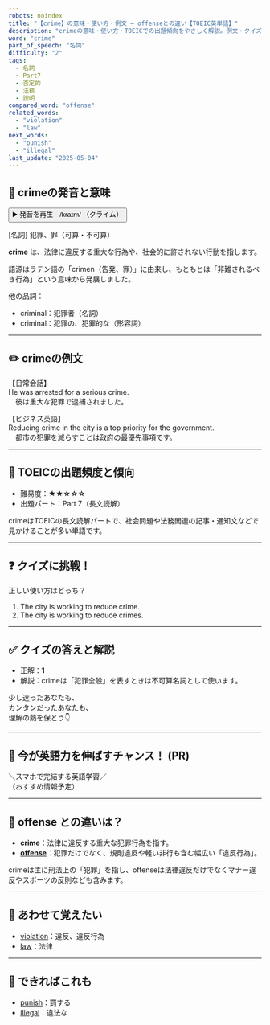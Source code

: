 ```yaml
---
robots: noindex
title: "【crime】の意味・使い方・例文 ― offenseとの違い【TOEIC英単語】"
description: "crimeの意味・使い方・TOEICでの出題傾向をやさしく解説。例文・クイズ付きでoffenseとの違いもわかりやすく学べます。"
word: "crime"
part_of_speech: "名詞"
difficulty: "2"
tags:
  - 名詞
  - Part7
  - 否定的
  - 法務
  - 説明
compared_word: "offense"
related_words:
  - "violation"
  - "law"
next_words:
  - "punish"
  - "illegal"
last_update: "2025-05-04"
---
```


## 🔰 crimeの発音と意味

<button class="play-audio" onclick="playTTS('crime')">
  <span class="play-audio-main">
    ▶️ 発音を再生　/kraɪm/
  </span>
  <span class="play-audio-sub">
    （クライム）
  </span>
</button>

[名詞] 犯罪、罪（可算・不可算）

**crime** は、法律に違反する重大な行為や、社会的に許されない行動を指します。

語源はラテン語の「crimen（告発、罪）」に由来し、もともとは「非難されるべき行為」という意味から発展しました。

他の品詞：  
- criminal：犯罪者（名詞）
- criminal：犯罪の、犯罪的な（形容詞）

---

## ✏️ crimeの例文

【日常会話】  
He was arrested for a serious crime.  
　彼は重大な犯罪で逮捕されました。

【ビジネス英語】  
Reducing crime in the city is a top priority for the government.  
　都市の犯罪を減らすことは政府の最優先事項です。

---

## 🎯 TOEICの出題頻度と傾向

- 難易度：★★☆☆☆
- 出題パート：Part 7（長文読解）

crimeはTOEICの長文読解パートで、社会問題や法務関連の記事・通知文などで見かけることが多い単語です。

---

## ❓ クイズに挑戦！

正しい使い方はどっち？

1. The city is working to reduce crime.  
2. The city is working to reduce crimes.

---

## ✅ クイズの答えと解説

- 正解：**1**
- 解説：crimeは「犯罪全般」を表すときは不可算名詞として使います。

少し迷ったあなたも、  
カンタンだったあなたも、  
理解の熱を保とう👇️

---

## 🚀 今が英語力を伸ばすチャンス！ (PR)

<div class="info-center">
＼スマホで完結する英語学習／<br>  
（おすすめ情報予定）
</div>

---

## 🤔  offense との違いは？

- **crime**：法律に違反する重大な犯罪行為を指す。
- **[offense](/offense)**：犯罪だけでなく、規則違反や軽い非行も含む幅広い「違反行為」。

crimeは主に刑法上の「犯罪」を指し、offenseは法律違反だけでなくマナー違反やスポーツの反則なども含みます。

---

## 🧩 あわせて覚えたい

- [violation](/violation)：違反、違反行為
- [law](/law)：法律

---

## 📖 できればこれも

- [punish](/punish)：罰する
- [illegal](/illegal)：違法な

<!-- cvid: aid46_bid47 -->

